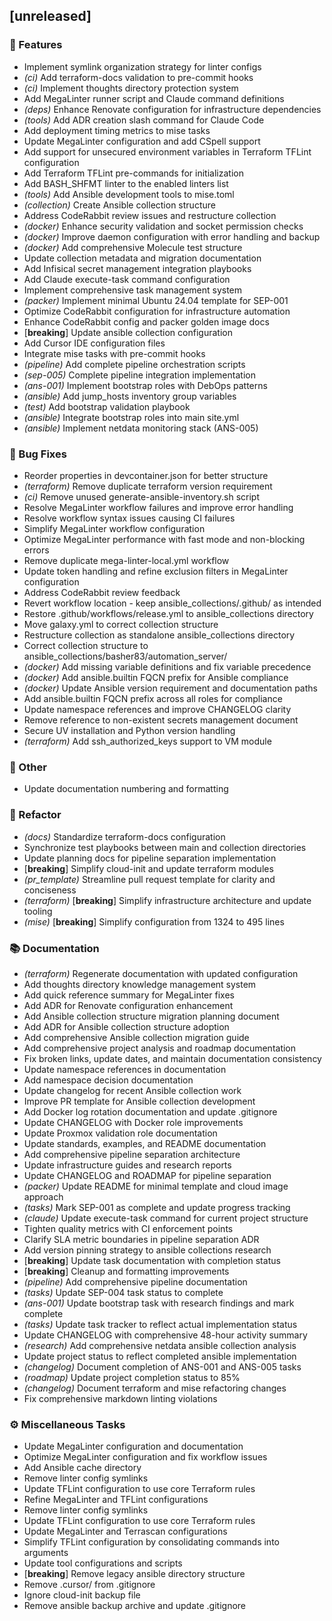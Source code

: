 ## [unreleased]

### 🚀 Features

- Implement symlink organization strategy for linter configs
- *(ci)* Add terraform-docs validation to pre-commit hooks
- *(ci)* Implement thoughts directory protection system
- Add MegaLinter runner script and Claude command definitions
- *(deps)* Enhance Renovate configuration for infrastructure dependencies
- *(tools)* Add ADR creation slash command for Claude Code
- Add deployment timing metrics to mise tasks
- Update MegaLinter configuration and add CSpell support
- Add support for unsecured environment variables in Terraform TFLint configuration
- Add Terraform TFLint pre-commands for initialization
- Add BASH_SHFMT linter to the enabled linters list
- *(tools)* Add Ansible development tools to mise.toml
- *(collection)* Create Ansible collection structure
- Address CodeRabbit review issues and restructure collection
- *(docker)* Enhance security validation and socket permission checks
- *(docker)* Improve daemon configuration with error handling and backup
- *(docker)* Add comprehensive Molecule test structure
- Update collection metadata and migration documentation
- Add Infisical secret management integration playbooks
- Add Claude execute-task command configuration
- Implement comprehensive task management system
- *(packer)* Implement minimal Ubuntu 24.04 template for SEP-001
- Optimize CodeRabbit configuration for infrastructure automation
- Enhance CodeRabbit config and packer golden image docs
- [**breaking**] Update ansible collection configuration
- Add Cursor IDE configuration files
- Integrate mise tasks with pre-commit hooks
- *(pipeline)* Add complete pipeline orchestration scripts
- *(sep-005)* Complete pipeline integration implementation
- *(ans-001)* Implement bootstrap roles with DebOps patterns
- *(ansible)* Add jump_hosts inventory group variables
- *(test)* Add bootstrap validation playbook
- *(ansible)* Integrate bootstrap roles into main site.yml
- *(ansible)* Implement netdata monitoring stack (ANS-005)

### 🐛 Bug Fixes

- Reorder properties in devcontainer.json for better structure
- *(terraform)* Remove duplicate terraform version requirement
- *(ci)* Remove unused generate-ansible-inventory.sh script
- Resolve MegaLinter workflow failures and improve error handling
- Resolve workflow syntax issues causing CI failures
- Simplify MegaLinter workflow configuration
- Optimize MegaLinter performance with fast mode and non-blocking errors
- Remove duplicate mega-linter-local.yml workflow
- Update token handling and refine exclusion filters in MegaLinter configuration
- Address CodeRabbit review feedback
- Revert workflow location - keep ansible_collections/.github/ as intended
- Restore .github/workflows/release.yml to ansible_collections directory
- Move galaxy.yml to correct collection structure
- Restructure collection as standalone ansible_collections directory
- Correct collection structure to ansible_collections/basher83/automation_server/
- *(docker)* Add missing variable definitions and fix variable precedence
- *(docker)* Add ansible.builtin FQCN prefix for Ansible compliance
- *(docker)* Update Ansible version requirement and documentation paths
- Add ansible.builtin FQCN prefix across all roles for compliance
- Update namespace references and improve CHANGELOG clarity
- Remove reference to non-existent secrets management document
- Secure UV installation and Python version handling
- *(terraform)* Add ssh_authorized_keys support to VM module

### 💼 Other

- Update documentation numbering and formatting

### 🚜 Refactor

- *(docs)* Standardize terraform-docs configuration
- Synchronize test playbooks between main and collection directories
- Update planning docs for pipeline separation implementation
- [**breaking**] Simplify cloud-init and update terraform modules
- *(pr_template)* Streamline pull request template for clarity and conciseness
- *(terraform)* [**breaking**] Simplify infrastructure architecture and update tooling
- *(mise)* [**breaking**] Simplify configuration from 1324 to 495 lines

### 📚 Documentation

- *(terraform)* Regenerate documentation with updated configuration
- Add thoughts directory knowledge management system
- Add quick reference summary for MegaLinter fixes
- Add ADR for Renovate configuration enhancement
- Add Ansible collection structure migration planning document
- Add ADR for Ansible collection structure adoption
- Add comprehensive Ansible collection migration guide
- Add comprehensive project analysis and roadmap documentation
- Fix broken links, update dates, and maintain documentation consistency
- Update namespace references in documentation
- Add namespace decision documentation
- Update changelog for recent Ansible collection work
- Improve PR template for Ansible collection development
- Add Docker log rotation documentation and update .gitignore
- Update CHANGELOG with Docker role improvements
- Update Proxmox validation role documentation
- Update standards, examples, and README documentation
- Add comprehensive pipeline separation architecture
- Update infrastructure guides and research reports
- Update CHANGELOG and ROADMAP for pipeline separation
- *(packer)* Update README for minimal template and cloud image approach
- *(tasks)* Mark SEP-001 as complete and update progress tracking
- *(claude)* Update execute-task command for current project structure
- Tighten quality metrics with CI enforcement points
- Clarify SLA metric boundaries in pipeline separation ADR
- Add version pinning strategy to ansible collections research
- [**breaking**] Update task documentation with completion status
- [**breaking**] Cleanup and formatting improvements
- *(pipeline)* Add comprehensive pipeline documentation
- *(tasks)* Update SEP-004 task status to complete
- *(ans-001)* Update bootstrap task with research findings and mark complete
- *(tasks)* Update task tracker to reflect actual implementation status
- Update CHANGELOG with comprehensive 48-hour activity summary
- *(research)* Add comprehensive netdata ansible collection analysis
- Update project status to reflect completed ansible implementation
- *(changelog)* Document completion of ANS-001 and ANS-005 tasks
- *(roadmap)* Update project completion status to 85%
- *(changelog)* Document terraform and mise refactoring changes
- Fix comprehensive markdown linting violations

### ⚙️ Miscellaneous Tasks

- Update MegaLinter configuration and documentation
- Optimize MegaLinter configuration and fix workflow issues
- Add Ansible cache directory
- Remove linter config symlinks
- Update TFLint configuration to use core Terraform rules
- Refine MegaLinter and TFLint configurations
- Remove linter config symlinks
- Update TFLint configuration to use core Terraform rules
- Update MegaLinter and Terrascan configurations
- Simplify TFLint configuration by consolidating commands into arguments
- Update tool configurations and scripts
- [**breaking**] Remove legacy ansible directory structure
- Remove .cursor/ from .gitignore
- Ignore cloud-init backup file
- Remove ansible backup archive and update .gitignore
